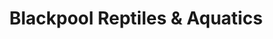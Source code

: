---
title: "Blackpool Reptiles & Aquatics"
url: /blackpool/blackpool-reptiles-and-aquatics/
shop: pet
---
